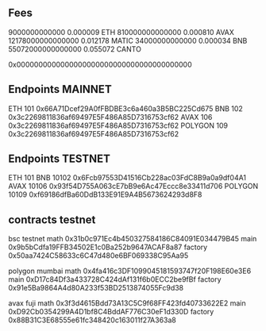 ## Fees

9000000000000       0.000009 ETH
810000000000000     0.000810 AVAX
12178000000000000   0.012178 MATIC
34000000000000      0.000034 BNB
55072000000000000   0.055072 CANTO

0x0000000000000000000000000000000000000000
## Endpoints MAINNET
ETH 101 0x66A71Dcef29A0fFBDBE3c6a460a3B5BC225Cd675
BNB 102 0x3c2269811836af69497E5F486A85D7316753cf62
AVAX 106 0x3c2269811836af69497E5F486A85D7316753cf62
POLYGON 109 0x3c2269811836af69497E5F486A85D7316753cf62

## Endpoints TESTNET
ETH 101 
BNB 10102 0x6Fcb97553D41516Cb228ac03FdC8B9a0a9df04A1
AVAX 10106 0x93f54D755A063cE7bB9e6Ac47Eccc8e33411d706
POLYGON 10109 0xf69186dfBa60DdB133E91E9A4B5673624293d8F8


## contracts testnet
bsc testnet
 math 0x31b0c971Ec4b450327584186C84091E034479B45
 main 0x9b5bCdfa19FFB34502E1c0Ba252b9647ACAF8a87
 factory 0x50aa7424C58633c6C47d480e6BF069338C95Aa95


polygon mumbai
 math 0x4fa416c3DF1099045181593747f20F198E60e3E6
 main 0xD17c84Df3a433728C424dAf131f6b0ECC2be9fBf
 factory 0x91e5Ba9864A4d80A233f53BD2513874055Fc9d38


avax fuji
 math 0x3f3d4615Bdd73A13C5C9f68FF423fd40733622E2
 main 0xD92Cb0354299A4D1bf8C4BddAF776C30eF1d330D
 factory 0x88B31C3E68555e61fc348420c163011f27A363a8

